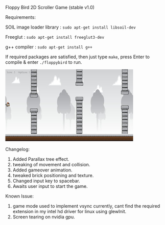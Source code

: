 Floppy Bird 2D Scroller Game  (stable v1.0)

Requirements:

SOIL image loader library : `sudo apt-get install libsoil-dev`

Freeglut : `sudo apt-get install freeglut3-dev`

g++ compiler : `sudo apt-get install g++`

If required packages are satisfied, then just type `make`, press Enter to compile & enter `./floppybird` to run.

![Alt text](/res/screenshot.jpg?raw=true "floppy")

Changelog:
1. Added Parallax tree effect.
2. tweaking of movement and collision.
3. Added gameover animation.
4. tweaked brick positioning and texture.
5. Changed input key to spacebar.
6. Awaits user input to start the game.

Known Issue:

1. game mode used to implement vsync currently, cant find the required extension in my intel hd driver for linux using glewInit.
2. Screen tearing on nvidia gpu.

